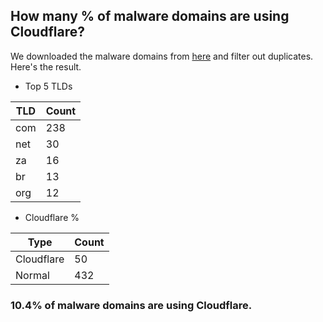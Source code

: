 ## How many % of malware domains are using Cloudflare?


We downloaded the malware domains from [here](https://urlhaus.abuse.ch) and filter out duplicates.
Here's the result.


[//]: # (start replacement)


- Top 5 TLDs

| TLD | Count |
| --- | --- |
| com | 238 |
| net | 30 |
| za | 16 |
| br | 13 |
| org | 12 |


- Cloudflare %

| Type | Count |
| --- | --- |
| Cloudflare | 50 |
| Normal | 432 |


### 10.4% of malware domains are using Cloudflare.